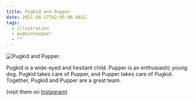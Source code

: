 ```yaml
---
title: Pugkid and Pupper
date: 2021-08-17T02:05:06.881Z
tags:
  - illustration
  - pugkid+pupper
  - ""
---
```

![](/images/2021-08-10_meadow.jpg "Pugkid and Pupper.")

Pugkid is a wide-eyed and hesitant child. Pupper is an enthusiastic young dog. Pugkid takes care of Pupper, and Pupper takes care of Pugkid. Together, Pugkid and Pupper are a great team.



(visit them on [Instagram](https://www.instagram.com/mtinone/))